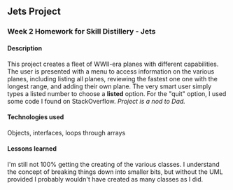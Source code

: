 ## Jets Project

### Week 2 Homework for Skill Distillery - Jets

#### Description
This project creates a fleet of WWII-era planes with different capabilities. The user is presented with a menu to 
access information on the various planes, including listing all planes, reviewing the fastest one one with the longest range, and adding their own plane. The very smart user simply types a listed number to choose a <strong>listed</strong> option. For the "quit" option, I used some code I found on StackOverflow.  <em>Project is a nod to Dad.</em> 

#### Technologies used
Objects, interfaces, loops through arrays

#### Lessons learned
I'm still not 100% getting the creating of the various classes. I understand the concept of breaking things down into smaller bits, but without the UML provided I probably wouldn't have created as many classes as I did. 
